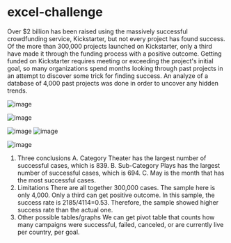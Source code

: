# excel-challenge
Over $2 billion has been raised using the massively successful crowdfunding service, Kickstarter, but not every project has found success. Of the more than 300,000 projects launched on Kickstarter, only a third have made it through the funding process with a positive outcome.
Getting funded on Kickstarter requires meeting or exceeding the project's initial goal, so many organizations spend months looking through past projects in an attempt to discover some trick for finding success. An analyze of a database of 4,000 past projects was done in order to uncover any hidden trends.

![image](https://user-images.githubusercontent.com/79819331/119153579-5f445b80-ba1f-11eb-9666-a405f082ff63.png)

![image](https://user-images.githubusercontent.com/79819331/119153933-b0ece600-ba1f-11eb-99b0-5f9141670ab9.png)


![image](https://user-images.githubusercontent.com/79819331/119153987-be09d500-ba1f-11eb-8a7f-73de245ba73f.png)
![image](https://user-images.githubusercontent.com/79819331/119154070-d24dd200-ba1f-11eb-8b0e-b07b58ed473d.png)

![image](https://user-images.githubusercontent.com/79819331/119154114-dc6fd080-ba1f-11eb-9fff-b3633a4b3665.png)





1.	Three conclusions
A.	Category Theater has the largest number of successful cases, which is 839. 
B.	Sub-Category Plays has the largest number of successful cases, which is 694.
C.	May is the month that has the most successful cases.
2.	Limitations
There are all together 300,000 cases. The sample here is only 4,000. Only a third can get positive outcome. In this sample, the success rate is 2185/4114=0.53. Therefore, the sample showed higher success rate than the actual one.
3.	Other possible tables/graphs
We can get pivot table that counts how many campaigns were successful, failed, canceled, or are currently live per country, per goal.

